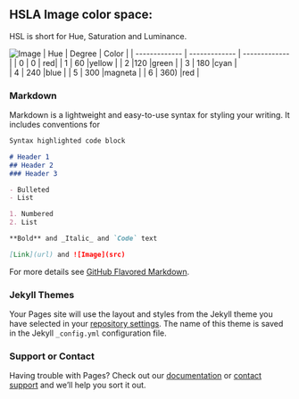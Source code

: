 ## HSLA Image color space:
HSL is short for Hue, Saturation and Luminance.

![Image](http://www.chaospro.de/documentation/html/paletteeditor/images/huesat.jpg)
| Hue           | Degree        |        Color |
| ------------- | ------------- | -------------|
| 0  | 0  | red|
| 1  | 60  |yellow |
| 2  |120  |green |
| 3 | 180  |cyan |           
| 4  | 240  |blue |
| 5  | 300  |magneta |
| 6  | 360) |red |



### Markdown

Markdown is a lightweight and easy-to-use syntax for styling your writing. It includes conventions for

```markdown
Syntax highlighted code block

# Header 1
## Header 2
### Header 3

- Bulleted
- List

1. Numbered
2. List

**Bold** and _Italic_ and `Code` text

[Link](url) and ![Image](src)
```

For more details see [GitHub Flavored Markdown](https://guides.github.com/features/mastering-markdown/).

### Jekyll Themes

Your Pages site will use the layout and styles from the Jekyll theme you have selected in your [repository settings](https://github.com/adilraad2001/hsla-image/settings/pages). The name of this theme is saved in the Jekyll `_config.yml` configuration file.

### Support or Contact

Having trouble with Pages? Check out our [documentation](https://docs.github.com/categories/github-pages-basics/) or [contact support](https://support.github.com/contact) and we’ll help you sort it out.
